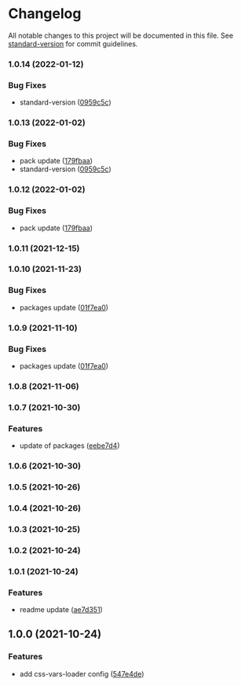 # Changelog

All notable changes to this project will be documented in this file. See [standard-version](https://github.com/conventional-changelog/standard-version) for commit guidelines.

### 1.0.14 (2022-01-12)


### Bug Fixes

* standard-version ([0959c5c](https://github.com/stijnvanhulle/css-vars-loader/commit/0959c5c5b81b86f194bfd7c391879b8bc3f81d2a))

### 1.0.13 (2022-01-02)


### Bug Fixes

* pack update ([179fbaa](https://github.com/stijnvanhulle/css-vars-loader/commit/179fbaa9fe17c2b10deedeadcf3c732942b22fec))
* standard-version ([0959c5c](https://github.com/stijnvanhulle/css-vars-loader/commit/0959c5c5b81b86f194bfd7c391879b8bc3f81d2a))

### 1.0.12 (2022-01-02)


### Bug Fixes

* pack update ([179fbaa](https://github.com/stijnvanhulle/css-vars-loader/commit/179fbaa9fe17c2b10deedeadcf3c732942b22fec))

### 1.0.11 (2021-12-15)

### 1.0.10 (2021-11-23)


### Bug Fixes

* packages update ([01f7ea0](https://github.com/stijnvanhulle/css-vars-loader/commit/01f7ea0f716a9da13edd8bbd46ed643b15fc7dcf))

### 1.0.9 (2021-11-10)


### Bug Fixes

* packages update ([01f7ea0](https://github.com/stijnvanhulle/css-vars-loader/commit/01f7ea0f716a9da13edd8bbd46ed643b15fc7dcf))

### 1.0.8 (2021-11-06)

### 1.0.7 (2021-10-30)


### Features

* update of packages ([eebe7d4](https://github.com/stijnvanhulle/css-vars-loader/commit/eebe7d43e6a0361ad9b7cce9b860e9b972a7f315))

### 1.0.6 (2021-10-30)

### 1.0.5 (2021-10-26)

### 1.0.4 (2021-10-26)

### 1.0.3 (2021-10-25)

### 1.0.2 (2021-10-24)

### 1.0.1 (2021-10-24)


### Features

* readme update ([ae7d351](https://github.com/stijnvanhulle/css-vars-loader/commit/ae7d35136ed909e26a28b0466278b0b28a85c8be))

## 1.0.0 (2021-10-24)

### Features

* add css-vars-loader config ([547e4de](https://github.com/stijnvanhulle/css-vars-loader/commit/547e4de66d4bae4173facf4644a7336e8320e76d))
